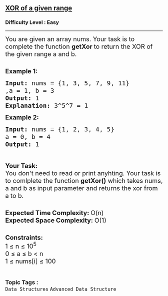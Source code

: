 <h2><a href="https://www.geeksforgeeks.org/problems/xor-of-a-given-range/1?page=7&difficulty=Easy&sortBy=accuracy">XOR of a given range</a></h2><h3>Difficulty Level : Easy</h3><hr><div class="problems_problem_content__Xm_eO"><p><span style="font-size: 20px;">You are given an array nums. Your task is to complete the function&nbsp;<strong>getXor&nbsp;</strong>to return the XOR of the given range a and b.</span><br>&nbsp;</p>
<p><span style="font-size: 20px;"><strong>Example 1:</strong></span></p>
<pre><span style="font-size: 20px;"><strong>Input: </strong>nums = {1, 3, 5, 7, 9, 11}
,a = 1, b = 3
<strong>Output: </strong>1
<strong>Explanation: </strong>3^5^7 = 1</span>
</pre>
<p><span style="font-size: 20px;"><strong>Example 2:</strong></span></p>
<pre><span style="font-size: 20px;"><strong>Input: </strong>nums = {1, 2, 3, 4, 5}
a = 0, b = 4
<strong>Output: </strong>1</span>
</pre>
<p>&nbsp;</p>
<p><span style="font-size: 20px;"><strong>Your Task:</strong><br>You don't need to read or print anyhting. Your task is to comlplete the function&nbsp;<strong>getXor()</strong>&nbsp;which takes nums, a and b as input parameter and returns the xor from a to b.</span><br>&nbsp;</p>
<p><span style="font-size: 20px;"><strong>Expected Time Complexity:&nbsp;</strong>O(n)<br><strong>Expected Space Complexity:&nbsp;</strong>O(1)</span><br>&nbsp;</p>
<p><span style="font-size: 20px;"><strong>Constraints:</strong><br>1 ≤ n ≤ 10<sup>5</sup><br>0 ≤ a ≤ b &lt;&nbsp;n<br>1 ≤ nums[i] ≤ 100</span></p></div><br><p><span style=font-size:18px><strong>Topic Tags : </strong><br><code>Data Structures</code>&nbsp;<code>Advanced Data Structure</code>&nbsp;